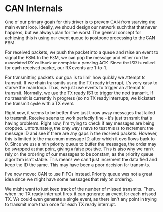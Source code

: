 # CAN Internals

One of our primary goals for this driver is to prevent CAN from starving the main event loop.
Ideally, we should design our network such that that never happens, but we always plan for the worst.
The general concept for achieving this is using our event queue to postpone processing to the CAN FSM.

For received packets, we push the packet into a queue and raise an event to signal the FSM. In the
FSM, we can pop the message and either run the associated RX callback or complete a pending ACK.
Since the ISR is called for each received packet, our RX events are 1-to-1.

For transmitting packets, our goal is to limit how quickly we attempt to transmit. If we chain
transmits using the TX ready interrupt, it's very easy to starve the main loop. Thus, we just use
events to trigger an attempt to transmit. Normally, we use the TX ready ISR to trigger the next
transmit. If no transmit is currently in progress (so no TX ready interrupt), we kickstart the
transmit cycle with a TX event.

Right now, it seems to be better if we just throw away messages that failed to transmit.
Receive seems to work perfectly fine - it's just transmit that's having problems.
Right now, I'm trying to check if any messages are being dropped. Unfortunately, the only way I have
to test this is to increment the message ID and see if there are any gaps in the received packets.
However, this is limited to the maximum message ID, after which it overflows back to 0. Since we
use a min priority queue to buffer the messages, the order may be swapped at that point, giving
a false positive. This is also why we can't rely on the ordering of our messages to be constant,
as the priority queue algorithm isn't stable. This means we can't just increment the data field
and keep the ID the same. This may have been a poor decision for transmits.

I've now moved CAN to use FIFOs instead. Priority queue was not a great idea since we might have
some messages that rely on ordering.

We might want to just keep track of the number of missed transmits. Then, when the TX ready interrupt
fires, it can generate an event for each missed TX. We could even generate a single event, as there
isn't any point in trying to transmit more than once for each TX ready interrupt.
